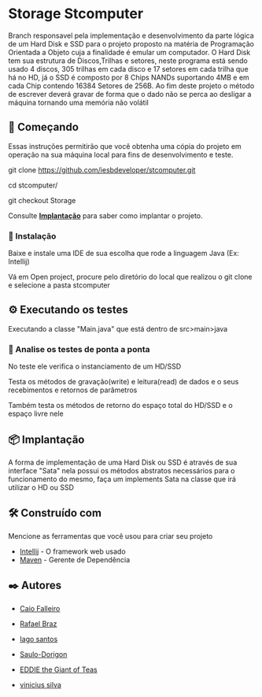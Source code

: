 # Storage Stcomputer

Branch responsavel pela implementação e desenvolvimento da parte lógica de um Hard Disk e SSD para o projeto proposto na matéria de Programação Orientada a Objeto cuja a finalidade é emular um computador. O Hard Disk tem sua estrutura de Discos,Trilhas e setores, neste programa está sendo usado 4 discos, 305 trilhas em cada disco e 17 setores em cada trilha que há no HD, já o SSD é composto por 8 Chips NANDs suportando 4MB e em cada Chip contendo 16384 Setores de 256B. Ao fim deste projeto o método de escrever deverá gravar de forma que o dado não se perca ao desligar a máquina tornando uma memória não volátil

## 🚀 Começando

Essas instruções permitirão que você obtenha uma cópia do projeto em operação na sua máquina local para fins de desenvolvimento e teste.

git clone https://github.com/iesbdeveloper/stcomputer.git

cd stcomputer/

git checkout Storage

Consulte **[Implantação](#-implanta%C3%A7%C3%A3o)** para saber como implantar o projeto.

### 🔧 Instalação

Baixe e instale uma IDE de sua escolha que rode a linguagem Java (Ex: Intellij)

Vá em Open project, procure pelo diretório do local que realizou o git clone e selecione a pasta stcomputer

## ⚙️ Executando os testes

Executando a classe "Main.java" que está dentro de src>main>java

### 🔩 Analise os testes de ponta a ponta

No teste ele verifica o instanciamento de um HD/SSD

Testa os métodos de gravação(write) e leitura(read) de dados e o seus recebimentos e retornos de parâmetros

Também testa os métodos de retorno do espaço total do HD/SSD e o espaço livre nele

## 📦 Implantação

A forma de implementação de uma Hard Disk ou SSD é através de sua interface "Sata" nela possui os métodos abstratos necessários para o funcionamento do mesmo, faça um implements Sata na classe que irá utilizar o HD ou SSD

## 🛠️ Construído com

Mencione as ferramentas que você usou para criar seu projeto

* [Intellij](https://www.jetbrains.com/idea/download/#section=windows) - O framework web usado
* [Maven](https://maven.apache.org/) - Gerente de Dependência

## ✒️ Autores

* [Caio Falleiro](https://github.com/Falleiro)

* [Rafael Braz](https://github.com/Rarazc)

* [Iago santos](https://github.com/iago-cyber)

* [Saulo-Dorigon](https://github.com/Saulo-Dorigon)

* [EDDIE the Giant of Teas](https://github.com/EDDIE0virmond)

* [vinicius silva](https://github.com/vinicius-sj)

